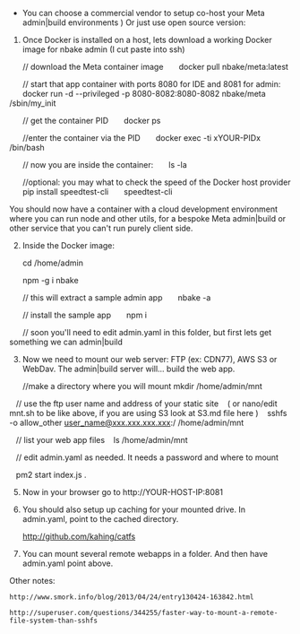 
* You can choose a commercial vendor to setup co-host your Meta admin|build environments )
Or just use open source version:

1. Once Docker is installed on a host, lets download a working Docker image for nbake admin (I cut paste into ssh)

      // download the Meta container image
      docker pull nbake/meta:latest

      // start that app container with ports 8080 for IDE and 8081 for admin:
      docker run -d --privileged -p 8080-8082:8080-8082 nbake/meta /sbin/my_init

      // get the container PID
      docker ps

      //enter the container via the PID
      docker exec -ti xYOUR-PIDx /bin/bash

      // now you are inside the container:
      ls -la

      //optional: you may what to check the speed of the Docker host provider
      pip install speedtest-cli
      speedtest-cli

You should now have a container with a cloud development environment where you can run node and other utils, for a bespoke Meta admin|build or other service that you can't run purely client side.

2. Inside the Docker image:

      cd /home/admin

      npm -g i nbake

      // this will extract a sample admin app
      nbake -a

      // install the sample app
      npm i

      // soon you'll need to edit admin.yaml in this folder, but first lets get something we can admin|build

3. Now we need to mount our web server: FTP (ex: CDN77), AWS S3 or WebDav. The admin|build server will... build the web app.

	//make a directory where you will mount
	mkdir /home/admin/mnt

   // use the ftp user name and address of your static site
   ( or nano/edit mnt.sh to be like above, if you are using S3 look at S3.md file here )
   sshfs -o allow_other user_name@xxx.xxx.xxx.xxx:/ /home/admin/mnt

   // list your web app files
   ls /home/admin/mnt

   // edit admin.yaml as needed. It needs a password and where to mount

   pm2 start index.js .

5. Now in your browser go to http://YOUR-HOST-IP:8081

6. You should also setup up caching for your mounted drive. In admin.yaml, point to the cached directory.

	http://github.com/kahing/catfs


7. You can mount several remote webapps in a folder. And then have admin.yaml point above.


Other notes:

	http://www.smork.info/blog/2013/04/24/entry130424-163842.html

	http://superuser.com/questions/344255/faster-way-to-mount-a-remote-file-system-than-sshfs

